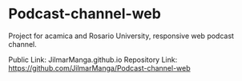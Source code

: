 # Podcast-channel-web
Project for acamica and Rosario University, responsive web podcast channel.

Public Link: JilmarManga.github.io
Repository Link: https://github.com/JilmarManga/Podcast-channel-web
